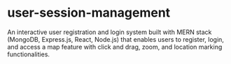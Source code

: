 # user-session-management
An interactive user registration and login system built with MERN stack (MongoDB, Express.js, React, Node.js) that enables users to register, login, and access a map feature with click and drag, zoom, and location marking functionalities.
